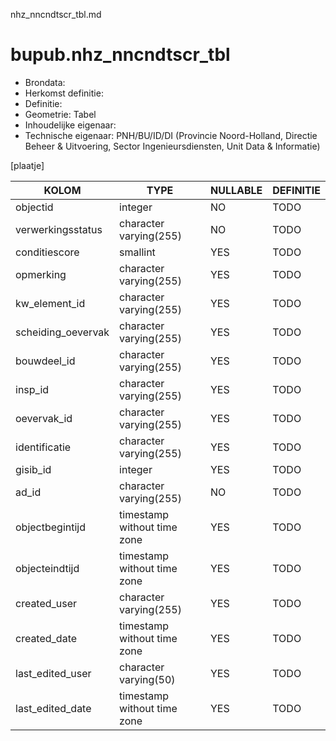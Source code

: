 nhz_nncndtscr_tbl.md

# bupub.nhz_nncndtscr_tbl


* Brondata: 
* Herkomst definitie: 
* Definitie: 
* Geometrie: Tabel
* Inhoudelijke eigenaar: 
* Technische eigenaar: PNH/BU/ID/DI (Provincie Noord-Holland, Directie Beheer & Uitvoering, Sector Ingenieursdiensten, Unit Data & Informatie)

[plaatje]


|KOLOM                            |TYPE                       |NULLABLE|DEFINITIE|
|------                           |----                       |-----   |-----    |
|objectid                         |integer                    |NO      |TODO|
|verwerkingsstatus                |character varying(255)     |NO      |TODO|
|conditiescore                    |smallint                   |YES     |TODO|
|opmerking                        |character varying(255)     |YES     |TODO|
|kw_element_id                    |character varying(255)     |YES     |TODO|
|scheiding_oevervak               |character varying(255)     |YES     |TODO|
|bouwdeel_id                      |character varying(255)     |YES     |TODO|
|insp_id                          |character varying(255)     |YES     |TODO|
|oevervak_id                      |character varying(255)     |YES     |TODO|
|identificatie                    |character varying(255)     |YES     |TODO|
|gisib_id                         |integer                    |YES     |TODO|
|ad_id                            |character varying(255)     |NO      |TODO|
|objectbegintijd                  |timestamp without time zone|YES     |TODO|
|objecteindtijd                   |timestamp without time zone|YES     |TODO|
|created_user                     |character varying(255)     |YES     |TODO|
|created_date                     |timestamp without time zone|YES     |TODO|
|last_edited_user                 |character varying(50)      |YES     |TODO|
|last_edited_date                 |timestamp without time zone|YES     |TODO|
